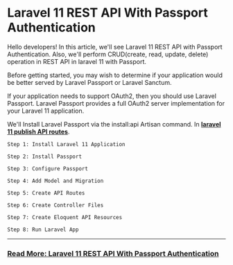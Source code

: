 # Laravel 11 REST API With Passport Authentication

Hello developers! In this article, we'll see Laravel 11 REST API with Passport Authentication. Also, we'll perform CRUD(create, read, update, delete) operation in REST API in laravel 11 with Passport. 

Before getting started, you may wish to determine if your application would be better served by Laravel Passport or Laravel Sanctum.

If your application needs to support OAuth2, then you should use Laravel Passport. Laravel Passport provides a full OAuth2 server implementation for your Laravel 11 application.

We'll Install Laravel Passport via the install:api Artisan command. In **[laravel 11 publish API routes](techsolutionstuff.com/post/how-to-publish-api-route-file-in-laravel-11)**.

```
Step 1: Install Laravel 11 Application

Step 2: Install Passport

Step 3: Configure Passport

Step 4: Add Model and Migration

Step 5: Create API Routes

Step 6: Create Controller Files

Step 7: Create Eloquent API Resources

Step 8: Run Laravel App
```

---

### [Read More: Laravel 11 REST API With Passport Authentication](https://techsolutionstuff.com/post/laravel-11-rest-api-with-passport-authentication)
